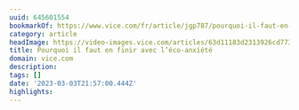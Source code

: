 ```yaml
---
uuid: 645601554
bookmarkOf: https://www.vice.com/fr/article/jgp787/pourquoi-il-faut-en-finir-avec-leco-anxiete
category: article
headImage: https://video-images.vice.com/articles/63d11183d2313926cd773043/lede/1674651845548-marcus-kauffman-iretlqzeu4-unsplash.jpeg?image-resize-opts=Y3JvcD0xeHc6MC43MjcyeGg7MHh3LDAuMTI2OHhoJnJlc2l6ZT0xMjAwOiomcmVzaXplPTEyMDA6Kg
title: Pourquoi il faut en finir avec l’éco-anxiété
domain: vice.com
description: 
tags: []
date: '2023-03-03T21:57:00.444Z'
highlights: 
---
```



